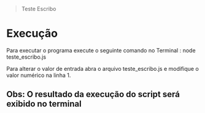 > Teste Escribo

# Execução

Para executar o programa execute o seguinte comando no Terminal : node teste_escribo.js

Para alterar o valor de entrada abra o arquivo teste_escribo.js e modifique o valor numérico na linha 1.

## Obs: O resultado da execução do script será exibido no terminal